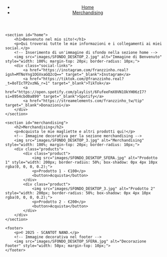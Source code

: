 <!DOCTYPE html>
<html lang="it">
<head>
    <meta charset="UTF-8">
    <meta name="viewport" content="width=device-width, initial-scale=1.0">
    <title>Il Tuo Sito</title>
    <link rel="stylesheet" href="styles.css">
</head>
<body>
    <header>
        <nav>
            <ul>
                <li><a href="#home">Home</a></li>
                <li><a href="#merchandising">Merchandising</a></li>
            </ul>
        </nav>
    </header>

    <section id="home">
        <h1>Benvenuto nel mio sito!</h1>
        <p>Qui troverai tutte le mie informazioni e i collegamenti ai miei social.</p>
        <!-- Inserimento di un'immagine di sfondo nella sezione home -->
        <img src="images/SFONDO_DESKTOP_2.jpg" alt="Immagine di Benvenuto" style="width: 100%; margin-top: 20px; border-radius: 10px;">
        <div class="social-links">
            <a href="https://instagram.com/franzzinho.real?igsh=MTNoYng1OGVxaGQ2cQ==" target="_blank">Instagram</a>
            <a href="https://tiktok.com/@franzzinho.real?_t=8oTIcTP2vzN&_r=1" target="_blank">TikTok</a>
            <a href="https://open.spotify.com/playlist/6FufeeFmX0VN1OkYH06zI7?si=8954cbd0a899" target="_blank">Spotify</a>
            <a href="https://streamelements.com/franzzinho_tw/tip" target="_blank">Donazioni</a>
        </div>
    </section>

    <section id="merchandising">
        <h2>Merchandising</h2>
        <p>Acquista le mie magliette e altri prodotti qui!</p>
        <!-- Immagine decorativa per la sezione merchandising -->
        <img src="images/SFONDO_DESKTOP_3.jpg" alt="Merchandising" style="width: 100%; margin-top: 20px; border-radius: 10px;">
        <div class="products">
            <div class="product">
                <img src="images/SFONDO_DESKTOP_SFERA.jpg" alt="Prodotto 1" style="width: 200px; border-radius: 50%; box-shadow: 0px 4px 10px rgba(0, 0, 0, 0.2);">
                <p>Prodotto 1 - €100</p>
                <button>Acquista</button>
            </div>
            <div class="product">
                <img src="images/SFONDO_DESKTOP_3.jpg" alt="Prodotto 2" style="width: 200px; border-radius: 50%; box-shadow: 0px 4px 10px rgba(0, 0, 0, 0.2);">
                <p>Prodotto 2 - €200</p>
                <button>Acquista</button>
            </div>
        </div>
    </section>

    <footer>
        <p>© 2025 - SCANTOT NANO.</p>
        <!-- Immagine decorativa nel footer -->
        <img src="images/SFONDO_DESKTOP_SFERA.jpg" alt="Decorazione Footer" style="width: 50px; margin-top: 10px;">
    </footer>
</body>
</html>
